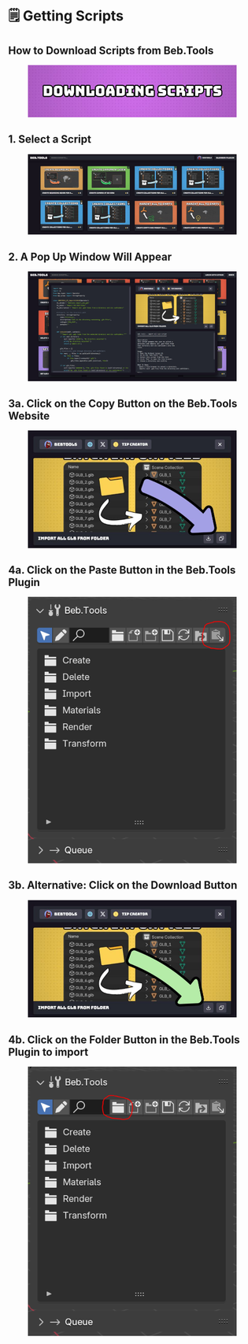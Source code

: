 # 🗒️ Getting Scripts

## How to Download Scripts from Beb.Tools

<figure><img src="../.gitbook/assets/downloading_scripts.jpg" alt=""><figcaption></figcaption></figure>

## 1. Select a Script

<figure><img src="../.gitbook/assets/website.JPG" alt=""><figcaption></figcaption></figure>

## 2. A Pop Up Window Will Appear

<figure><img src="../.gitbook/assets/image.png" alt=""><figcaption></figcaption></figure>

## 3a. Click on the Copy Button on the Beb.Tools Website

<figure><img src="../.gitbook/assets/copy_button.jpg" alt=""><figcaption></figcaption></figure>

## 4a. Click on the Paste Button in the Beb.Tools Plugin

<figure><img src="../.gitbook/assets/image (1).png" alt=""><figcaption></figcaption></figure>

## 3b. Alternative: Click on the Download Button

<figure><img src="../.gitbook/assets/downloading_scripts_man.jpg" alt=""><figcaption></figcaption></figure>

## 4b. Click on the Folder Button in the Beb.Tools Plugin to import

<figure><img src="../.gitbook/assets/image (2).png" alt=""><figcaption></figcaption></figure>
